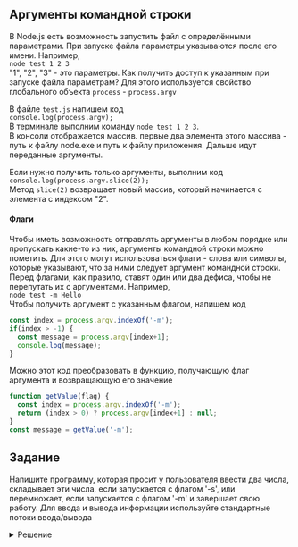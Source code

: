 ## Аргументы командной строки
В Node.js есть возможность запустить файл с определёнными параметрами. При запуске файла параметры указываются после его имени. Например,   
```node test 1 2 3```  
"1", "2", "3" - это параметры.
Как получить доступ к указанным при запуске файла параметрам? Для этого используется свойство глобального объекта `process` - `process.argv`

В файле `test.js` напишем код  
```console.log(process.argv);```  
В терминале выполним команду `node test 1 2 3`.  
В консоли отображается массив. первые два элемента этого массива - путь к файлу node.exe и путь к файлу приложения. Дальше идут переданные аргументы.

Если нужно получить только аргументы, выполним код  
```console.log(process.argv.slice(2));```  
Метод `slice(2)` возвращает новый массив, который начинается с элемента с индексом "2".

#### Флаги
Чтобы иметь возможность отправлять аргументы в любом порядке или пропускать какие-то из них, аргументы командной строки можно пометить. Для этого могут использоваться флаги - слова или символы, которые указывают, что за ними следует аргумент командной строки. Перед флагами, как правило, ставят один или два дефиса, чтобы не перепутать их с аргументами. Например,  
```node test -m Hello```  
Чтобы получить аргумент с указанным флагом, напишем код  
```js
const index = process.argv.indexOf('-m');
if(index > -1) {
  const message = process.argv[index+1];
  console.log(message);
}
```
Можно этот код преобразовать в функцию, получающую флаг аргумента и возвращающую его значение
```js
function getValue(flag) {
  const index = process.argv.indexOf('-m');
  return (index > 0) ? process.argv[index+1] : null;
}
const message = getValue('-m');
```

## Задание
Напишите программу, которая просит у пользователя ввести два числа, складывает эти числа, если запускается с флагом '-s', или перемножает, если запускается с флагом '-m' и завершает свою работу. Для ввода и вывода информации используйте стандартные потоки ввода/вывода

<details>
  <summary>Решение</summary>
  
  `
  const stdout = process.stdout;
  const stdin = process.stdin;
  const flag = process.argv[2];
  
  stdout.write('Введите, пожалуйста, два числа\n');
  stdin.on('data', data => {
    const arr = data.toString().split(' ');
    const sum = arr.reduce((a, b) => +a + +b);
    const multiple = arr.reduce((a, b) => +a * +b);
    if(arr.length === 2 && flag === '-s') {
      stdout.write(`${+arr[0]} + ${+arr[1]} = ${sum}`);
    } else if(arr.length === 2 && flag === '-m') {
      stdout.write(`${+arr[0]} * ${+arr[1]} = ${multiple}`);
    } else {
      stdout.write('Попробуйте ещё раз запустить файл с флагом -s или -m');
    }
    process.exit();
  });
  `
</details>